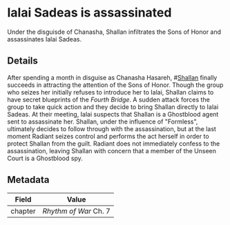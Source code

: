 # Ialai Sadeas is assassinated
Under the disguisde of Chanasha, Shallan infiltrates the Sons of Honor and assassinates Ialai Sadeas.

## Details
After spending a month in disguise as Chanasha Hasareh, #[Shallan](shallan) finally succeeds in attracting the attention of the Sons of Honor. Though the group who seizes her initially refuses to introduce her to Ialai, Shallan claims to have secret blueprints of the *Fourth Bridge*. A sudden attack forces the group to take quick action and they decide to bring Shallan directly to Ialai Sadeas. At their meeting, Ialai suspects that Shallan is a Ghostblood agent sent to assassinate her. Shallan, under the influence of "Formless", ultimately decides to follow through with the assassination, but at the last moment Radiant seizes control and performs the act herself in order to protect Shallan from the guilt. Radiant does not immediately confess to the assassination, leaving Shallan with concern that a member of the Unseen Court is a Ghostblood spy.

## Metadata
| Field | Value |
| ----- | ----- |
| chapter | *Rhythm of War* Ch. 7 |
